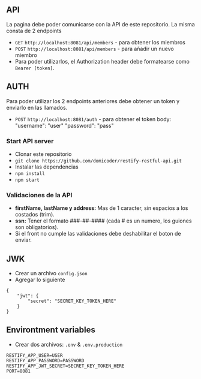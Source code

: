 
## API
La pagina debe poder comunicarse con la API de este repositorio. La misma consta de 2 endpoints
* `GET` ```http://localhost:8081/api/members``` - para obtener los miembros
* `POST` ```http://localhost:8081/api/members``` - para añadir un nuevo miembro
* Para poder utilizarlos, el Authorization header debe formatearse como ```Bearer [token]```.

## AUTH
Para poder utilizar los 2 endpoints anteriores debe obtener un token y enviarlo en las llamados.
* `POST` ```http://localhost:8081/auth``` - para obtener el token
body:
  "username": "user"
  "password": "pass"

### Start API server
* Clonar este repositorio
* ```git clone https://github.com/domicoder/restify-restful-api.git```
* Instalar las dependencias
* ```npm install```
* ```npm start```

### Validaciones de la API
* **firstName, lastName y address:** Mas de 1 caracter, sin espacios a los costados (trim).
* **ssn:** Tener el formato ###-##-#### (cada # es un numero, los guiones son obligatorios).
* Si el front no cumple las validaciones debe deshabilitar el boton de enviar.

## JWK
* Crear un archivo ```config.json```
* Agregar lo siguiente
```
{
    "jwt": {
        "secret": "SECRET_KEY_TOKEN_HERE"
    }
}
```

## Environtment variables
* Crear dos archivos: ```.env``` & ```.env.production```
```
RESTIFY_APP_USER=USER
RESTIFY_APP_PASSWORD=PASSWORD
RESTIFY_APP_JWT_SECRET=SECRET_KEY_TOKEN_HERE
PORT=8081
```
